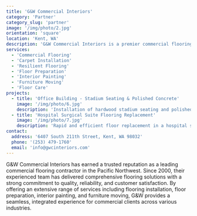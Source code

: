 ```yaml
---
title: 'G&W Commercial Interiors'
category: 'Partner'
category_slug: 'partner'
image: '/img/photo/2.jpg'
orientation: 'square'
location: 'Kent, WA'
description: 'G&W Commercial Interiors is a premier commercial flooring contractor based in Kent, Washington, specializing in comprehensive flooring solutions and exceptional service across the Pacific Northwest.'
services:
  - 'Commercial Flooring'
  - 'Carpet Installation'
  - 'Resilient Flooring'
  - 'Floor Preparation'
  - 'Interior Painting'
  - 'Furniture Moving'
  - 'Floor Care'
projects:
  - title: 'Office Building - Stadium Seating & Polished Concrete'
    image: '/img/photo/6.jpg'
    description: 'Installation of hardwood stadium seating and polished concrete floors, demonstrating versatile capabilities and superior craftsmanship.'
  - title: 'Hospital Surgical Suite Flooring Replacement'
    image: '/img/photo/7.jpg'
    description: 'Rapid and efficient floor replacement in a hospital surgical suite, adhering strictly to Level IV infection control protocols.'
contact:
  address: '6407 South 211th Street, Kent, WA 98032'
  phone: '(253) 479-1760'
  email: 'info@gwcinteriors.com'
---
```


G&W Commercial Interiors has earned a trusted reputation as a leading commercial flooring contractor in the Pacific Northwest. Since 2000, their experienced team has delivered comprehensive flooring solutions with a strong commitment to quality, reliability, and customer satisfaction. By offering an extensive range of services including flooring installation, floor preparation, interior painting, and furniture moving, G&W provides a seamless, integrated experience for commercial clients across various industries.

